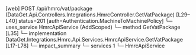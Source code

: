 [web] POST /api/hmrc/vat/package  (DataGet.Api.Controllers.Integrations.HmrcController.GetVatPackage)  [L29–L40] status=201 [auth=Authentication.MachineToMachinePolicy]
  └─ uses_service HmrcApiService (AddScoped)
    └─ method GetVatPackage [L35]
      └─ implementation DataGet.Integrations.Hmrc.Api.Services.HmrcApiService.GetVatPackage [L17-L78]
  └─ impact_summary
    └─ services 1
      └─ HmrcApiService

